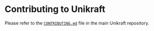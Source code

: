 # Contributing to Unikraft

Please refer to the [`CONTRIBUTING.md`](https://github.com/unikraft/unikraft/tree/staging/CONTRIBUTING.md) file in the main Unikraft repository.
